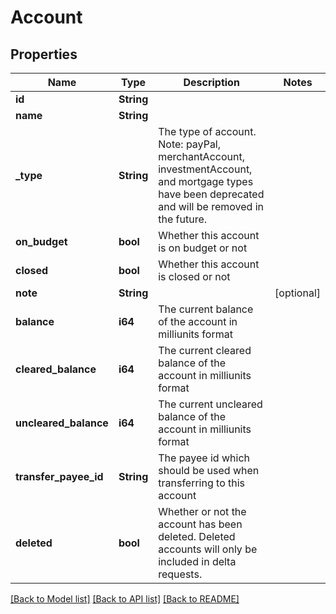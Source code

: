 # Account

## Properties

Name | Type | Description | Notes
------------ | ------------- | ------------- | -------------
**id** | **String** |  | 
**name** | **String** |  | 
**_type** | **String** | The type of account. Note: payPal, merchantAccount, investmentAccount, and mortgage types have been deprecated and will be removed in the future. | 
**on_budget** | **bool** | Whether this account is on budget or not | 
**closed** | **bool** | Whether this account is closed or not | 
**note** | **String** |  | [optional] 
**balance** | **i64** | The current balance of the account in milliunits format | 
**cleared_balance** | **i64** | The current cleared balance of the account in milliunits format | 
**uncleared_balance** | **i64** | The current uncleared balance of the account in milliunits format | 
**transfer_payee_id** | **String** | The payee id which should be used when transferring to this account | 
**deleted** | **bool** | Whether or not the account has been deleted.  Deleted accounts will only be included in delta requests. | 

[[Back to Model list]](../README.md#documentation-for-models) [[Back to API list]](../README.md#documentation-for-api-endpoints) [[Back to README]](../README.md)


